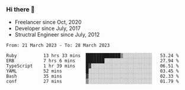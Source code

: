 ### Hi there 👋

- Freelancer since Oct, 2020
- Developer since July, 2017
- Structral Engineer since July, 2012

<!--START_SECTION:waka-->

```text
From: 21 March 2023 - To: 28 March 2023

Ruby          13 hrs 33 mins  █████████████▒░░░░░░░░░░░   53.24 %
ERB           7 hrs 6 mins    ███████░░░░░░░░░░░░░░░░░░   27.94 %
TypeScript    1 hr 39 mins    █▓░░░░░░░░░░░░░░░░░░░░░░░   06.51 %
YAML          52 mins         █░░░░░░░░░░░░░░░░░░░░░░░░   03.45 %
Bash          35 mins         ▓░░░░░░░░░░░░░░░░░░░░░░░░   02.33 %
conf          27 mins         ▒░░░░░░░░░░░░░░░░░░░░░░░░   01.79 %
```

<!--END_SECTION:waka-->
